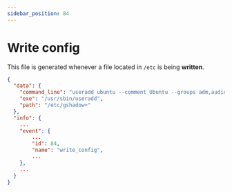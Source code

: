 ```yaml
---
sidebar_position: 84
---
```


# Write config

This file is generated whenever a file located in `/etc` is being **written**.

```json
{
  "data": {
    "command_line": "useradd ubuntu --comment Ubuntu --groups adm,audio,cdrom,dialout,dip,floppy,lxd,netdev,plugdev,sudo,video --shell /bin/bash -m",
    "exe": "/usr/sbin/useradd",
    "path": "/etc/gshadow+"
  },
  "info": {
    ...
    "event": {
        ...
        "id": 84,
        "name": "write_config",
        ...
    },
    ...
  }
}
```
